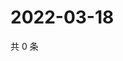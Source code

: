 # 2022-03-18

共 0 条

<!-- BEGIN WEIBO -->
<!-- 最后更新时间 Fri Mar 18 2022 15:12:11 GMT+0800 (China Standard Time) -->

<!-- END WEIBO -->
